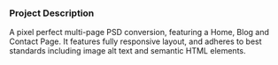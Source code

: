 ### Project Description
A pixel perfect multi-page PSD conversion, featuring a Home, Blog and Contact Page. It features fully responsive layout, and adheres to best standards including image alt text and semantic HTML elements. 
